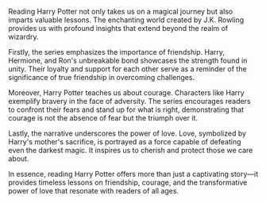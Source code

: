 Reading Harry Potter not only takes us on a magical journey but also imparts valuable lessons. The enchanting world created by J.K. Rowling provides us with profound insights that extend beyond the realm of wizardry.

Firstly, the series emphasizes the importance of friendship. Harry, Hermione, and Ron's unbreakable bond showcases the strength found in unity. Their loyalty and support for each other serve as a reminder of the significance of true friendship in overcoming challenges.

Moreover, Harry Potter teaches us about courage. Characters like Harry exemplify bravery in the face of adversity. The series encourages readers to confront their fears and stand up for what is right, demonstrating that courage is not the absence of fear but the triumph over it.

Lastly, the narrative underscores the power of love. Love, symbolized by Harry's mother's sacrifice, is portrayed as a force capable of defeating even the darkest magic. It inspires us to cherish and protect those we care about.

In essence, reading Harry Potter offers more than just a captivating story—it provides timeless lessons on friendship, courage, and the transformative power of love that resonate with readers of all ages. 